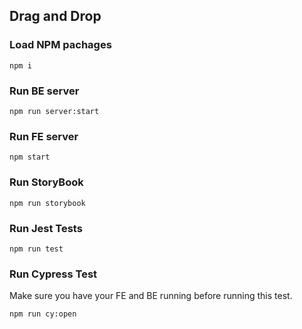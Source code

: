 ## Drag and Drop

### Load NPM pachages
```
npm i
```

### Run BE server
```
npm run server:start
```

### Run FE server
```
npm start
```

### Run StoryBook 
```
npm run storybook
```

### Run Jest Tests
```
npm run test
```

### Run Cypress Test
Make sure you have your FE and BE running before running this test.
```
npm run cy:open
```